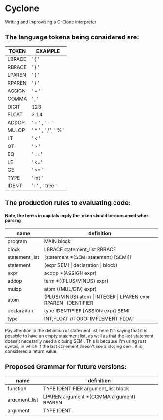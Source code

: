 # Cyclone
Writing and Improvising a C-Clone interpreter 

## The language tokens being considered are:

TOKEN | EXAMPLE
------|--------
LBRACE | ' { '
RBRACE | ' } '
LPAREN | ' ( '
RPAREN | ' ) '
ASSIGN | ' = '
COMMA  | ' , '
DIGIT  | 123
FLOAT  | 3.14
ADDOP  | ' + ' , ' - '
MULOP  | ' * ' , ' / ', ' % '
LT     | ' < '
GT     | ' > '
EQ     | ' =='
LE     | ' <='
GE     | ' >= '
TYPE   | ' int '
IDENT  | ' i ' , ' tree '



## The production rules to evaluating code:

#### Note, the terms in capitals imply the token should be consumed when parsing

name | definition
---|---
program  | MAIN block
block  | LBRACE statement_list RBRACE
statement_list  | [statement *(SEMI statement) [SEMI]]
statement  | (expr SEMI \| declaration \| block) 
expr  | addop *(ASSIGN expr)
addop  | term *((PLUS/MINUS) expr)
mulop  | atom ((MUL/DIV) expr)
atom  | (PLUS/MINUS) atom \|  INTEGER \|   LPAREN expr RPAREN \| IDENTIFIER
declaration  | type IDENTIFIER [ASSIGN expr] SEMI
type  | INT,FLOAT //TODO: IMPLEMENT FLOAT

Pay attention to the definition of statement list, here I'm saying that it is possible to have an empty statement list, as well as that the last statement doesn't necesarily need a closing SEMI. This is because I'm using rust syntax, in which if the last statement doesn't use a closing semi, it is considered a return value.

## Proposed Grammar for future versions:
name | definition
---|---
function | TYPE IDENTIFIER argument_list block
argument_list | LPAREN argument  *(COMMA argument)  RPAREN
argument | TYPE IDENT    
